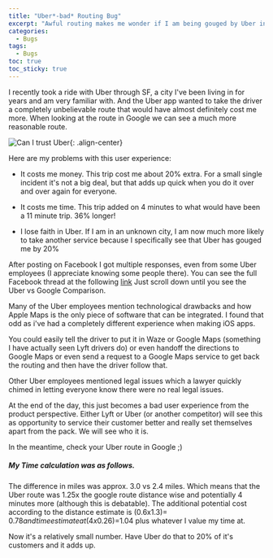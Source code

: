 ```yaml
---
title: "Uber*-bad* Routing Bug" 
excerpt: "Awful routing makes me wonder if I am being gouged by Uber in cities I am not familiar with."
categories:
  - Bugs
tags:
  - Bugs
toc: true
toc_sticky: true
---
```

I recently took a ride with Uber through SF, a city I've been living in for years and am very familiar with. And the Uber app wanted to take the driver a completely unbelievable route that would have almost definitely cost me more. When looking at the route in Google we can see a much more reasonable route.

![Can I trust Uber](http://i.imgur.com/2WwKVBv.jpg){: .align-center}

Here are my problems with this user experience:

* It costs me money. This trip cost me about 20% extra. For a small single incident it's not a big deal, but that adds up quick when you do it over and over again for everyone.

* It costs me time. This trip added on 4 minutes to what would have been a 11 minute trip. 36% longer!

* I lose faith in Uber. If I am in an unknown city, I am now much more likely to take another service because I specifically see that Uber has gouged me by 20%

After posting on Facebook I got multiple responses, even from some Uber employees (I appreciate knowing some people there). You can see the full Facebook thread at the following [link](https://www.facebook.com/avishaan/posts/10102034828963455/) Just scroll down until you see the Uber vs Google Comparison.

Many of the Uber employees mention technological drawbacks and how Apple Maps is the only piece of software that can be integrated. I found that odd as i've had a completely different experience when making iOS apps.

You could easily tell the driver to put it in Waze or Google Maps (something I have actually seen Lyft drivers do) or even handoff the directions to Google Maps or even send a request to a Google Maps service to get back the routing and then have the driver follow that.

Other Uber employees mentioned legal issues which a lawyer quickly chimed in letting everyone know there were no real legal issues. 

At the end of the day, this just becomes a bad user experience from the product perspective. Either Lyft or Uber (or another competitor) will see this as opportunity to service their customer better and really set themselves apart from the pack. We will see who it is.

In the meantime, check your Uber route in Google ;)

##### My Time calculation was as follows.
The difference in miles was approx. 3.0 vs 2.4 miles. Which means that the Uber route was 1.25x the google route distance wise and potentially 4 minutes more (although this is debatable). The additional potential cost according to the distance estimate is (0.6x1.3)= $0.78 and time estimate at (4x0.26)=$1.04 plus whatever I value my time at.

Now it's a relatively small number. Have Uber do that to 20% of it's customers and it adds up.

